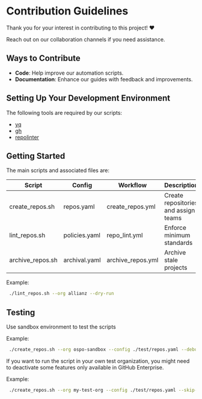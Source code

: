 
# Contribution Guidelines
Thank you for your interest in contributing to this project! ❤️

Reach out on our collaboration channels if you need assistance.

## Ways to Contribute
- **Code**: Help improve our automation scripts.
- **Documentation**: Enhance our guides with feedback and improvements.

<!--
**Spread the Word:** You can also contribute by spreading the word about open source at Allianz. Share it on social media, write blog posts, or simply tell your friends and colleagues about it. Your efforts in promoting our project are greatly appreciated.-->

## Setting Up Your Development Environment
The following tools are required by our scripts:

* [yq](https://github.com/mikefarah/yq)
* [gh](https://cli.github.com/)
* [repolinter](https://github.com/todogroup/repolinter)

## Getting Started

The main scripts and associated files are:

| Script           | Config        | Workflow          | Description                          |
|------------------|---------------|-------------------|--------------------------------------|
| create_repos.sh  | repos.yaml    | create_repos.yml  | Create repositories and assign teams |
| lint_repos.sh    | policies.yaml | repo_lint.yml     | Enforce minimum standards            |
| archive_repos.sh | archival.yaml | archive_repos.yml | Archive stale projects               |


Example:

```bash
 ./lint_repos.sh --org allianz --dry-run
```

## Testing

Use sandbox environment to test the scripts

Example:
```bash
 ./create_repos.sh --org ospo-sandbox --config ./test/repos.yaml --debug --dry-run
```

If you want to run the script in your own test organization, you might need to deactivate some features only available in GitHub Enterprise.

Example:
```bash
 ./create_repos.sh --org my-test-org --config ./test/repos.yaml --skip-team-sync --skip-custom-role --debug --dry-run
```
